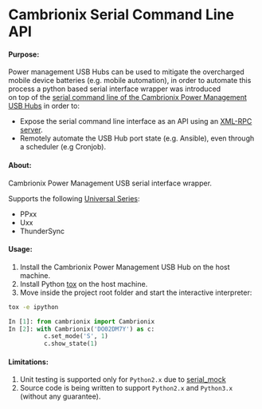 # Cambrionix Serial Command Line API
#### Purpose:
Power management USB Hubs can be used to mitigate the overcharged mobile device batteries (e.g. mobile automation), 
in order to automate this process a python based serial interface wrapper was introduced  
on top of the [serial command line of the Cambrionix Power Management USB Hubs](https://www.cambrionix.com/cli) in order to:

- Expose the serial command line interface as an API using an [XML-RPC server](https://docs.python.org/3/library/xmlrpc.server.html).
- Remotely automate the USB Hub port state (e.g. Ansible), even through a scheduler (e.g Cronjob).

#### About:
Cambrionix Power Management USB serial interface wrapper.

Supports the following [Universal Series](https://www.cambrionix.com/product-user-manuals):

* PPxx
* Uxx
* ThunderSync

#### Usage:

1. Install the Cambrionix Power Management USB Hub on the host machine.
2. Install Python [tox](https://pypi.org/project/tox/) on the host machine.
3. Move inside the project root folder and start the interactive interpreter:

```bash
tox -e ipython
```

```python
In [1]: from cambrionix import Cambrionix
In [2]: with Cambrionix('DO02DM7Y') as c:
          c.set_mode('S', 1)
          c.show_state(1)
```

#### Limitations:

1. Unit testing is supported only for ``Python2.x`` due to [serial_mock](https://serialmock.readthedocs.io/en/latest/)
2. Source code is being written to support ``Python2.x`` and ``Python3.x`` (without any guarantee).
